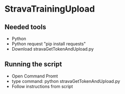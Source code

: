 # StravaTrainingUpload
## Needed tools
- Python
- Python request "pip install requests"
- Download stravaGetTokenAndUpload.py

## Running the script
- Open Command Promt
- type command: python stravaGetTokenAndUpload.py
- Follow instructions from script
